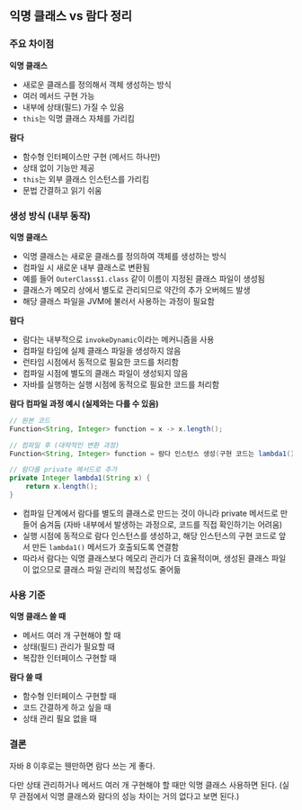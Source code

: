 ## 익명 클래스 vs 람다 정리

### **주요 차이점**

**익명 클래스**
- 새로운 클래스를 정의해서 객체 생성하는 방식
- 여러 메서드 구현 가능
- 내부에 상태(필드) 가질 수 있음
- `this`는 익명 클래스 자체를 가리킴

**람다**
- 함수형 인터페이스만 구현 (메서드 하나만)
- 상태 없이 기능만 제공
- `this`는 외부 클래스 인스턴스를 가리킴
- 문법 간결하고 읽기 쉬움

### **생성 방식 (내부 동작)**

**익명 클래스**
- 익명 클래스는 새로운 클래스를 정의하여 객체를 생성하는 방식
- 컴파일 시 새로운 내부 클래스로 변환됨
- 예를 들어 `OuterClass$1.class` 같이 이름이 지정된 클래스 파일이 생성됨
- 클래스가 메모리 상에서 별도로 관리되므로 약간의 추가 오버헤드 발생
- 해당 클래스 파일을 JVM에 불러서 사용하는 과정이 필요함

**람다**
- 람다는 내부적으로 `invokeDynamic`이라는 메커니즘을 사용
- 컴파일 타임에 실제 클래스 파일을 생성하지 않음
- 런타임 시점에서 동적으로 필요한 코드를 처리함
- 컴파일 시점에 별도의 클래스 파일이 생성되지 않음
- 자바를 실행하는 실행 시점에 동적으로 필요한 코드를 처리함

**람다 컴파일 과정 예시 (실제와는 다를 수 있음)**
```java
// 원본 코드
Function<String, Integer> function = x -> x.length();

// 컴파일 후 (대략적인 변환 과정)
Function<String, Integer> function = 람다 인스턴스 생성(구현 코드는 lambda1() 연결)

// 람다를 private 메서드로 추가
private Integer lambda1(String x) {
    return x.length();
}
```

- 컴파일 단계에서 람다를 별도의 클래스로 만드는 것이 아니라 private 메서드로 만들어 숨겨둠 (자바 내부에서 발생하는 과정으로, 코드를 직접 확인하기는 어려움)
- 실행 시점에 동적으로 람다 인스턴스를 생성하고, 해당 인스턴스의 구현 코드로 앞서 만든 `lambda1()` 메서드가 호출되도록 연결함
- 따라서 람다는 익명 클래스보다 메모리 관리가 더 효율적이며, 생성된 클래스 파일이 없으므로 클래스 파일 관리의 복잡성도 줄어듦

### **사용 기준**

**익명 클래스 쓸 때**
- 메서드 여러 개 구현해야 할 때
- 상태(필드) 관리가 필요할 때
- 복잡한 인터페이스 구현할 때

**람다 쓸 때**
- 함수형 인터페이스 구현할 때
- 코드 간결하게 하고 싶을 때
- 상태 관리 필요 없을 때

### **결론**
자바 8 이후로는 웬만하면 람다 쓰는 게 좋다.

다만 상태 관리하거나 메서드 여러 개 구현해야 할 때만 익명 클래스 사용하면 된다.
(실무 관점에서 익명 클래스와 람다의 성능 차이는 거의 없다고 보면 된다.)